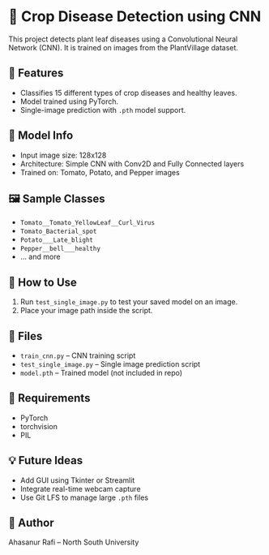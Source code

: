 # 🍅 Crop Disease Detection using CNN

This project detects plant leaf diseases using a Convolutional Neural Network (CNN). It is trained on images from the PlantVillage dataset.

## 📂 Features
- Classifies 15 different types of crop diseases and healthy leaves.
- Model trained using PyTorch.
- Single-image prediction with `.pth` model support.

## 🧠 Model Info
- Input image size: 128x128
- Architecture: Simple CNN with Conv2D and Fully Connected layers
- Trained on: Tomato, Potato, and Pepper images

## 🖼️ Sample Classes
- `Tomato__Tomato_YellowLeaf__Curl_Virus`
- `Tomato_Bacterial_spot`
- `Potato___Late_blight`
- `Pepper__bell___healthy`
- ... and more

## 🚀 How to Use
1. Run `test_single_image.py` to test your saved model on an image.
2. Place your image path inside the script.

## 📁 Files
- `train_cnn.py` – CNN training script
- `test_single_image.py` – Single image prediction script
- `model.pth` – Trained model (not included in repo)

## 🧾 Requirements
- PyTorch
- torchvision
- PIL

## 💡 Future Ideas
- Add GUI using Tkinter or Streamlit
- Integrate real-time webcam capture
- Use Git LFS to manage large `.pth` files

## 👤 Author
Ahasanur Rafi – North South University
